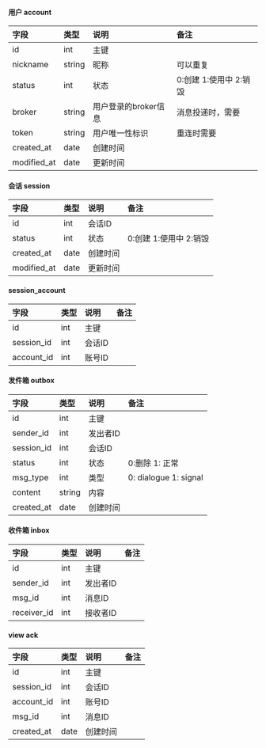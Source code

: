 
#### 用户 account
|字段|类型|说明|备注|
|:---|:---|:---|:---|
|id|int|主键||
|nickname|string|昵称|可以重复|
|status|int|状态|0:创建 1:使用中 2:销毁|
|broker|string|用户登录的broker信息|消息投递时，需要|
|token|string|用户唯一性标识|重连时需要|
|created_at|date|创建时间||
|modified_at|date|更新时间||


#### 会话 session  
|字段|类型|说明|备注|
|:---|:---|:---|:---|
|id|int|会话ID||
|status|int|状态|0:创建 1:使用中 2:销毁|
|created_at|date|创建时间||
|modified_at|date|更新时间||

#### session_account
|字段|类型|说明|备注|
|:---|:---|:---|:---|
|id|int|主键||
|session_id|int|会话ID||
|account_id|int|账号ID||


#### 发件箱 outbox
|字段|类型|说明|备注|
|:---|:---|:---|:---|
|id|int|主键||
|sender_id|int|发出者ID||
|session_id|int|会话ID||
|status|int|状态|0:删除 1: 正常|
|msg_type|int|类型| 0: dialogue 1: signal|
|content|string|内容||
|created_at|date|创建时间||

#### 收件箱 inbox 
|字段|类型|说明|备注|
|:---|:---|:---|:---|
|id|int|主键||
|sender_id|int|发出者ID||
|msg_id|int|消息ID||
|receiver_id|int|接收者ID||


#### view ack
|字段|类型|说明|备注|
|:---|:---|:---|:---|
|id|int|主键||
|session_id|int|会话ID||
|account_id|int|账号ID||
|msg_id|int|消息ID||
|created_at|date|创建时间||
